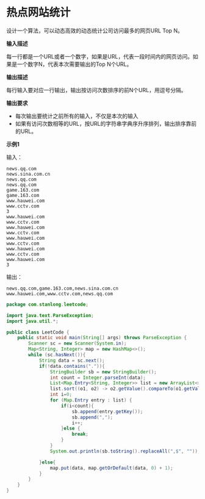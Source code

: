 # 热点网站统计

设计一个算法，可以动态高效的动态统计公司访问最多的网页URL Top N。

**输入描述**

每一行都是一个URL或者一个数字，如果是URL，代表一段时间内的网页访问。如果是一个数字N，代表本次需要输出的Top N个URL。

**输出描述**

每行输入要对应一行输出，输出按访问次数排序的前N个URL，用逗号分隔。

**输出要求**

- 每次输出要统计之前所有的输入，不仅是本次的输入
- 如果有访问次数相等的URL，按URL的字符串字典序升序排列，输出排序靠前的URL。

**示例1**

输入：

```
news.qq.com
news.sina.com.cn
news.qq.com
news.qq.com
game.163.com
game.163.com
www.hauwei.com
www.cctv.com
3
www.hauwei.com
www.cctv.com
www.hauwei.com
www.cctv.com
www.hauwei.com
www.cctv.com
www.hauwei.com
www.cctv.com
www.hauwei.com
3
```

输出：

```
news.qq.com,game.163.com,news.sina.com.cn
www.hauwei.com,www.cctv.com,news.qq.com
```

```java
package com.stanlong.leetcode;

import java.text.ParseException;
import java.util.*;

public class LeetCode {
    public static void main(String[] args) throws ParseException {
        Scanner sc = new Scanner(System.in);
        Map<String, Integer> map = new HashMap<>();
        while (sc.hasNext()){
            String data = sc.next();
            if(!data.contains(".")){
                StringBuilder sb = new StringBuilder();
                int count = Integer.parseInt(data);
                List<Map.Entry<String, Integer>> list = new ArrayList<>(map.entrySet());
                list.sort((o1, o2) -> o2.getValue().compareTo(o1.getValue()));
                int i=0;
                for (Map.Entry entry : list) {
                    if(i<count){
                        sb.append(entry.getKey());
                        sb.append(",");
                        i++;
                    }else {
                        break;
                    }
                }
                System.out.println(sb.toString().replaceAll(",$", ""));

            }else{
                map.put(data, map.getOrDefault(data, 0) + 1);
            }
        }
    }
}
```



